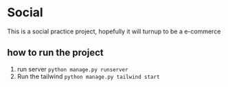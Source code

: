 # Social 
This is a social practice project, hopefully it will turnup to be a e-commerce
## how to run the project
1. run server `python manage.py runserver`
2. Run the tailwind `python manage.py tailwind start`